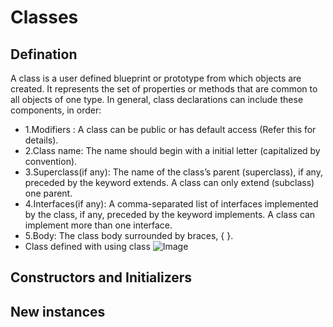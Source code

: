 # Classes
## Defination
A class is a user defined blueprint or prototype from which objects are created.  It represents the set of properties or methods that are common to all objects of one type. In general, class declarations can include these components, in order:
- 1.Modifiers : A class can be public or has default access (Refer this for details).
- 2.Class name: The name should begin with a initial letter (capitalized by convention).
- 3.Superclass(if any): The name of the class’s parent (superclass), if any, preceded by the keyword extends. A class can only extend (subclass) one parent.
- 4.Interfaces(if any): A comma-separated list of interfaces implemented by the class, if any, preceded by the keyword implements. A class can implement more than one interface.
- 5.Body: The class body surrounded by braces, { }.
- Class defined with using class
![Image](https://github.com/rdyz6/cs4330_finalproject.git/raw/master/src/common/images/class.png)

## Constructors and Initializers
## New instances
